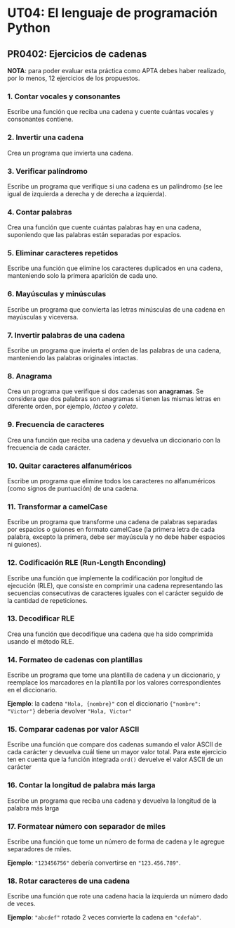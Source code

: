 # UT04: El lenguaje de programación Python

## PR0402: Ejercicios de cadenas

**NOTA**: para poder evaluar esta práctica como APTA debes haber realizado, por lo menos, 12 ejercicios de los propuestos.

### 1. Contar vocales y consonantes

Escribe una función que reciba una cadena y cuente cuántas vocales y consonantes contiene.

### 2. Invertir una cadena

Crea un programa que invierta una cadena.

### 3. Verificar palíndromo

Escribe un programa que verifique si una cadena es un palíndromo (se lee igual de izquierda a derecha y de derecha a izquierda).

### 4. Contar palabras

Crea una función que cuente cuántas palabras hay en una cadena, suponiendo que las palabras están separadas por espacios.

### 5. Eliminar caracteres repetidos

Escribe una función que elimine los caracteres duplicados en una cadena, manteniendo solo la primera aparición de cada uno.

### 6. Mayúsculas y minúsculas

Escribe un programa que convierta las letras minúsculas de una cadena en mayúsculas y viceversa.

### 7. Invertir palabras de una cadena

Escribe un programa que invierta el orden de las palabras de una cadena, manteniendo las palabras originales intactas.

### 8. Anagrama

Crea un programa que verifique si dos cadenas son **anagramas**. Se considera que dos palabras son anagramas si tienen las mismas letras en diferente orden, por ejemplo, *lácteo* y *coleta*.

### 9. Frecuencia de caracteres

Crea una función que reciba una cadena y devuelva un diccionario con la frecuencia de cada carácter.

### 10. Quitar caracteres alfanuméricos

Escribe un programa que elimine todos los caracteres no alfanuméricos (como signos de puntuación) de una cadena.

### 11. Transformar a camelCase

Escribe un programa que transforme una cadena de palabras separadas por espacios o guiones en formato camelCase (la primera letra de cada palabra, excepto la primera, debe ser mayúscula y no debe haber espacios ni guiones).

### 12. Codificación RLE (Run-Length Enconding)

Escribe una función que implemente la codificación por longitud de ejecución (RLE), que consiste en comprimir una cadena representando las secuencias consecutivas de caracteres iguales con el carácter seguido de la cantidad de repeticiones.

### 13. Decodificar RLE

Crea una función que decodifique una cadena que ha sido comprimida usando el método RLE.

### 14. Formateo de cadenas con plantillas

Escribe un programa que tome una plantilla de cadena y un diccionario, y reemplace los marcadores en la plantilla por los valores correspondientes en el diccionario.

**Ejemplo**: la cadena `"Hola, {nombre}"` con el diccionario `{"nombre": "Victor"}` debería devolver `"Hola, Victor"`

### 15. Comparar cadenas por valor ASCII

Escribe una función que compare dos cadenas sumando el valor ASCII de cada carácter y devuelva cuál tiene un mayor valor total. Para este ejercicio ten en cuenta que la función integrada `ord()` devuelve el valor ASCII de un carácter

### 16. Contar la longitud de palabra más larga

Escribe un programa que reciba una cadena y devuelva la longitud de la palabra más larga

### 17. Formatear número con separador de miles

Escribe una función que tome un número de forma de cadena y le agregue separadores de miles.

**Ejemplo**: `"123456756"` debería convertirse en `"123.456.789"`.

### 18. Rotar caracteres de una cadena

Escribe una función que rote una cadena hacia la izquierda un número dado de veces.

**Ejemplo**: `"abcdef"` rotado 2 veces convierte la cadena en `"cdefab"`.